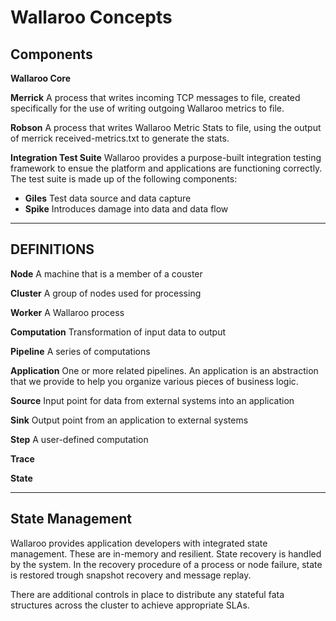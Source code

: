 # Wallaroo Concepts

## Components

**Wallaroo Core**

**Merrick** A process that writes incoming TCP messages to file, created specifically for the use of writing outgoing Wallaroo metrics to file.

**Robson** A process that writes Wallaroo Metric Stats to file, using the output of merrick received-metrics.txt to generate the stats.

**Integration Test Suite**
Wallaroo provides a purpose-built integration testing framework to ensue the platform and applications are functioning correctly. The test suite is made up of the following components:

* **Giles** Test data source and data capture
* **Spike** Introduces damage into data and data flow

___

## DEFINITIONS

**Node** A machine that is a member of a couster

**Cluster** A group of nodes used for processing

**Worker** A Wallaroo process

**Computation** Transformation of input data to output

**Pipeline** A series of computations

**Application** One or more related pipelines.  An application is an abstraction that we provide to help you organize various pieces of business logic. 

**Source** Input point for data from external systems into an application

**Sink** Output point from an application to external systems

**Step** A user-defined computation

**Trace**

**State**

___


## State Management

Wallaroo provides application developers with integrated state management.  These are in-memory and resilient.  State recovery is handled by the system.  In the recovery procedure of a process or node failure, state is restored trough snapshot recovery and message replay.

There are additional controls in place to distribute any stateful fata structures across the cluster to achieve appropriate SLAs.
